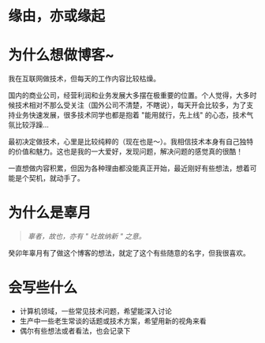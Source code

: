 # 缘由，亦或缘起


# 为什么想做博客~

我在互联网做技术，但每天的工作内容比较枯燥。  

国内的商业公司，经营利润和业务发展大多摆在极重要的位置。个人觉得，大多时候技术相对不那么受关注（国外公司不清楚，不瞎说），每天开会比较多，为了支持业务快速发展，很多技术同学也都是抱着 "能用就行，先上线" 的心态，技术气氛比较浮躁...  

最初决定做技术，心里是比较纯粹的（现在也是～）。我相信技术本身有自己独特的价值和魅力。这也是我的一大爱好，发现问题，解决问题的感觉真的很酷！

一直想做内容积累，但因为各种理由都没能真正开始，最近刚好有些想法，想着可能是个契机，就动手了。


# 为什么是辜月
> *辜者，故也，亦有 " 吐故纳新 " 之意。* 

癸卯年辜月有了做这个博客的想法，就定了这个有些随意的名字，但我很喜欢。

# 会写些什么

- 计算机领域，一些常见技术问题，希望能深入讨论
- 生产中一些老生常谈的话题或技术方案，希望用新的视角来看
- 偶尔有些想法或者看法，也会记录下





